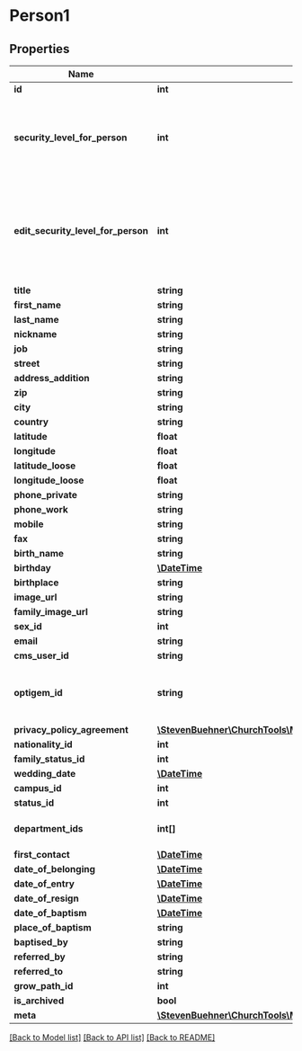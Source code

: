 # Person1

## Properties
Name | Type | Description | Notes
------------ | ------------- | ------------- | -------------
**id** | **int** |  | [optional] 
**security_level_for_person** | **int** | Security level of the current user. The user sees fields upto this level. | [optional] 
**edit_security_level_for_person** | **int** | Eidt security level of the current user. The user can edit fields upto this level. | [optional] 
**title** | **string** |  | [optional] 
**first_name** | **string** |  | [optional] 
**last_name** | **string** |  | [optional] 
**nickname** | **string** |  | [optional] 
**job** | **string** |  | [optional] 
**street** | **string** |  | [optional] 
**address_addition** | **string** |  | [optional] 
**zip** | **string** |  | [optional] 
**city** | **string** |  | [optional] 
**country** | **string** |  | [optional] 
**latitude** | **float** |  | [optional] 
**longitude** | **float** |  | [optional] 
**latitude_loose** | **float** |  | [optional] 
**longitude_loose** | **float** |  | [optional] 
**phone_private** | **string** |  | [optional] 
**phone_work** | **string** |  | [optional] 
**mobile** | **string** |  | [optional] 
**fax** | **string** |  | [optional] 
**birth_name** | **string** |  | [optional] 
**birthday** | [**\DateTime**](\DateTime.md) |  | [optional] 
**birthplace** | **string** |  | [optional] 
**image_url** | **string** |  | [optional] 
**family_image_url** | **string** |  | [optional] 
**sex_id** | **int** |  | [optional] 
**email** | **string** |  | [optional] 
**cms_user_id** | **string** |  | [optional] 
**optigem_id** | **string** | String with Optigem ID or empty string if no ID is set. | [optional] 
**privacy_policy_agreement** | [**\StevenBuehner\ChurchTools\Model\PersonPrivacyPolicyAgreement**](PersonPrivacyPolicyAgreement.md) |  | [optional] 
**nationality_id** | **int** |  | [optional] 
**family_status_id** | **int** |  | [optional] 
**wedding_date** | [**\DateTime**](\DateTime.md) |  | [optional] 
**campus_id** | **int** |  | [optional] 
**status_id** | **int** |  | [optional] 
**department_ids** | **int[]** | List of department IDs | [optional] 
**first_contact** | [**\DateTime**](\DateTime.md) |  | [optional] 
**date_of_belonging** | [**\DateTime**](\DateTime.md) |  | [optional] 
**date_of_entry** | [**\DateTime**](\DateTime.md) |  | [optional] 
**date_of_resign** | [**\DateTime**](\DateTime.md) |  | [optional] 
**date_of_baptism** | [**\DateTime**](\DateTime.md) |  | [optional] 
**place_of_baptism** | **string** |  | [optional] 
**baptised_by** | **string** |  | [optional] 
**referred_by** | **string** |  | [optional] 
**referred_to** | **string** |  | [optional] 
**grow_path_id** | **int** |  | [optional] 
**is_archived** | **bool** |  | [optional] 
**meta** | [**\StevenBuehner\ChurchTools\Model\EntityMetaData**](EntityMetaData.md) |  | [optional] 

[[Back to Model list]](../../README.md#documentation-for-models) [[Back to API list]](../../README.md#documentation-for-api-endpoints) [[Back to README]](../../README.md)

